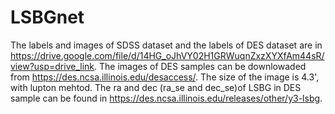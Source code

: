 
# LSBGnet
The labels and images of SDSS dataset and the labels of DES dataset are in https://drive.google.com/file/d/14HG_oJhVY02H1GRWuqnZxzXYXfAm44sR/view?usp=drive_link. The images of DES samples can be downlowaded from https://des.ncsa.illinois.edu/desaccess/.
The size of the image is 4.3', with lupton mehtod. The ra and dec (ra_se and dec_se)of LSBG in DES sample can be found in https://des.ncsa.illinois.edu/releases/other/y3-lsbg.


